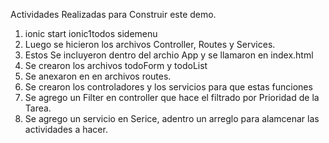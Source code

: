 Actividades Realizadas para Construir este demo.

1. ionic start ionic1todos sidemenu
2. Luego se hicieron los archivos Controller, Routes y Services.
3. Estos Se incluyeron dentro del archio App y se llamaron en index.html
4. Se crearon los archivos todoForm y todoList
5. Se anexaron en en archivos routes.
6. Se crearon los controladores y los servicios para que estas funciones
7. Se agrego un Filter en controller que hace el filtrado por Prioridad de la Tarea.
8. Se agrego un servicio en Serice, adentro un arreglo para alamcenar las actividades a hacer.



